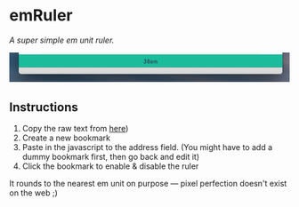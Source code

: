 # emRuler
*A super simple em unit ruler.*

![Screenshot](screenshot.png)

## Instructions

1. Copy the raw text from [here](https://raw.githubusercontent.com/iest/emRuler/master/bookmarklet.js))
2. Create a new bookmark
3. Paste in the javascript to the address field. (You might have to add a dummy bookmark first, then go back and edit it)
4. Click the bookmark to enable & disable the ruler

It rounds to the nearest em unit on purpose — pixel perfection doesn't exist on the web ;)